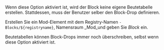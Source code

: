 Wenn diese Option aktiviert ist, wird der Block keine eigene Beutetabelle erstellen. Stattdessen, muss der Benutzer selber den Block-Drop definieren.

Erstellen Sie ein Mod-Element mit dem Registry-Namen `-Blocks/${registryname}`, Namensraum _Mod_und geben Sie _Block_ ein.

Beutetabellen können Block-Drops immer noch überschreiben, selbst wenn diese Option aktiviert ist.